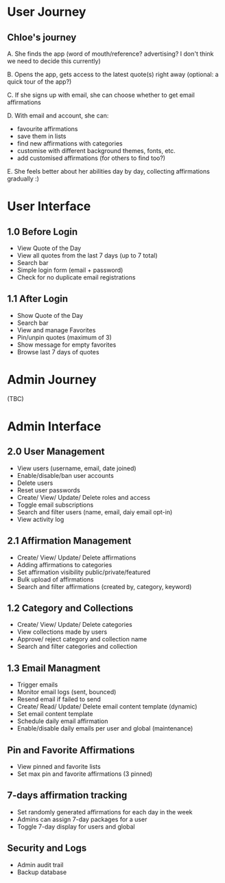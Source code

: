 
# User Journey
## Chloe's journey

A. She finds the app (word of mouth/reference? advertising? I don't think we need to decide this currently)

B. Opens the app, gets access to the latest quote(s) right away (optional: a quick tour of the app?)

C. If she signs up with email, she can choose whether to get email affirmations

D. With email and account, she can:
- favourite affirmations
- save them in lists
- find new affirmations with categories
- customise with different background themes, fonts, etc.
- add customised affirmations (for others to find too?)

E. She feels better about her abilities day by day, collecting affirmations gradually :)
# User Interface
## 1.0 Before Login
- View Quote of the Day
- View all quotes from the last 7 days (up to 7 total)
- Search bar 
- Simple login form (email + password)
- Check for no duplicate email registrations

## 1.1 After Login
- Show Quote of the Day
- Search bar 
- View and manage Favorites
- Pin/unpin quotes (maximum of 3)
- Show message for empty favorites
- Browse last 7 days of quotes

# Admin Journey
(TBC)

# Admin Interface
## 2.0 User Management
- View users (username, email, date joined)
- Enable/disable/ban user accounts
- Delete users
- Reset user passwords
- Create/ View/ Update/ Delete roles and access
- Toggle email subscriptions
- Search and filter users (name, email, daiy email opt-in)
- View activity log

## 2.1 Affirmation Management
- Create/ View/ Update/ Delete affirmations
- Adding affirmations to categories
- Set affirmation visibility public/private/featured
- Bulk upload of affirmations
- Search and filter affirmations (created by, category, keyword)

## 1.2 Category and Collections
- Create/ View/ Update/ Delete categories
- View collections made by users
- Approve/ reject category and collection name
- Search and filter categories and collection

## 1.3 Email Managment
- Trigger emails
- Monitor email logs (sent, bounced)
- Resend email if failed to send
- Create/ Read/ Update/ Delete email content template (dynamic)
- Set email content template
- Schedule daily email affirmation
- Enable/disable daily emails per user and global (maintenance)

## Pin and Favorite Affirmations
- View pinned and favorite lists
- Set max pin and favorite affirmations (3 pinned)

## 7-days affirmation tracking
- Set randomly generated affirmations for each day in the week
- Admins can assign 7-day packages for a user
- Toggle 7-day display for users and global

## Security and Logs
- Admin audit trail
- Backup database
